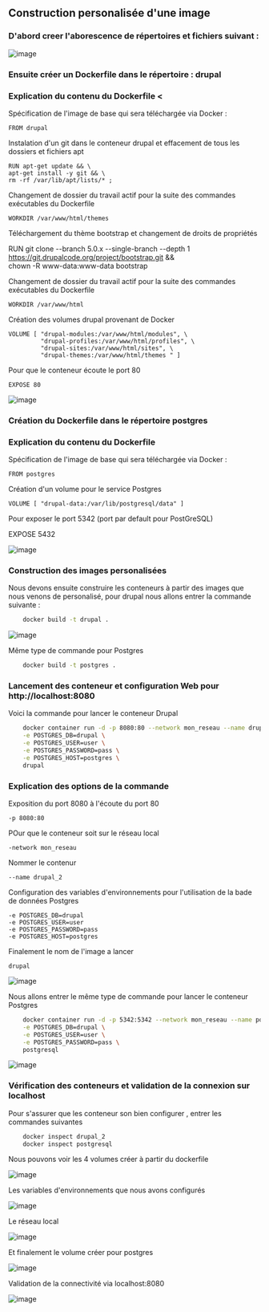 ## Construction personalisée d'une image 

### D'abord creer l'aborescence de répertoires et fichiers suivant : 

![image](./img_drupal/arborescence.png)

### Ensuite créer un Dockerfile dans le répertoire : drupal 


### Explication du contenu du Dockerfile <

Spécification de l'image de base qui sera téléchargée via Docker :

    FROM drupal 

Instalation d'un git dans le conteneur drupal et effacement de tous les dossiers et fichiers apt 

    RUN apt-get update && \
    apt-get install -y git && \
    rm -rf /var/lib/apt/lists/* ;

Changement de dossier du travail actif pour la suite des commandes exécutables du Dockerfile

    WORKDIR /var/www/html/themes

Téléchargement du thème bootstrap et changement de droits de propriétés 

RUN git clone --branch 5.0.x --single-branch --depth 1 https://git.drupalcode.org/project/bootstrap.git && \
    chown -R www-data:www-data bootstrap

Changement de dossier du travail actif pour la suite des commandes exécutables du Dockerfile


    WORKDIR /var/www/html

Création des volumes drupal provenant de Docker

    VOLUME [ "drupal-modules:/var/www/html/modules", \
	         "drupal-profiles:/var/www/html/profiles", \
	         "drupal-sites:/var/www/html/sites", \
	         "drupal-themes:/var/www/html/themes " ]

Pour que le conteneur écoute le port 80

    EXPOSE 80


![image](./img_drupal/drupal_dockerfile.png)

### Création du Dockerfile dans le répertoire postgres

### Explication du contenu du Dockerfile 


Spécification de l'image de base qui sera téléchargée via Docker :

    FROM postgres

Création d'un volume pour le service Postgres 

    VOLUME [ "drupal-data:/var/lib/postgresql/data" ]

Pour exposer le port 5342 (port par default pour PostGreSQL)

EXPOSE 5432

![image](./img_drupal/postgres_dockerfile.png)

### Construction des images personalisées

Nous devons ensuite construire les conteneurs à partir des images que nous venons de personalisé, pour drupal nous allons entrer la commande suivante : 

``` bash
    docker build -t drupal .
```
![image](./img_drupal/docker_build_drupal.png)

Même type de commande pour Postgres

``` bash
    docker build -t postgres .
```

### Lancement des conteneur et configuration Web pour http://localhost:8080

Voici la commande pour lancer le conteneur Drupal

``` bash
    docker container run -d -p 8080:80 --network mon_reseau --name drupal_2 \
	-e POSTGRES_DB=drupal \
	-e POSTGRES_USER=user \
	-e POSTGRES_PASSWORD=pass \
    -e POSTGRES_HOST=postgres \
    drupal
```

### Explication des options de la commande 

Exposition du port 8080 à l'écoute du port 80

    -p 8080:80

POur que le conteneur soit sur le réseau local 

    -network mon_reseau


Nommer le contenur 

    --name drupal_2

Configuration des variables d'environnements pour l'utilisation de la bade de données Postgres

	-e POSTGRES_DB=drupal 
	-e POSTGRES_USER=user 
	-e POSTGRES_PASSWORD=pass 
    -e POSTGRES_HOST=postgres

Finalement le nom de l'image a lancer 

    drupal


![image](./img_drupal/docker_run_drupal.png)

Nous allons entrer le même type de commande pour lancer le conteneur Postgres

``` bash
    docker container run -d -p 5342:5342 --network mon_reseau --name postgres \
	-e POSTGRES_DB=drupal \
	-e POSTGRES_USER=user \
	-e POSTGRES_PASSWORD=pass \
    postgresql
```

![image](./img_drupal/docker_run_postgres.png)

### Vérification des conteneurs et validation de la connexion sur localhost

Pour s'assurer que les conteneur son bien configurer , entrer les commandes suivantes 

``` bash
    docker inspect drupal_2
    docker inspect postgresql
```

Nous pouvons voir les 4 volumes créer à partir du dockerfile 

![image](./img_drupal/docker_inspect_drupal_volumes.png)

Les variables d'environnements que nous avons configurés 

![image](./img_drupal/docker_inspect_drupal_var_env.png)

Le réseau local 

![image](./img_drupal/docker_inspect_drupal_reseau.png)

Et finalement le volume créer pour postgres

![image](./img_drupal/docker_inspect_postgres_volume.png)

Validation de la connectivité via localhost:8080

![image](./img_drupal/site_mon_drupal.png)



